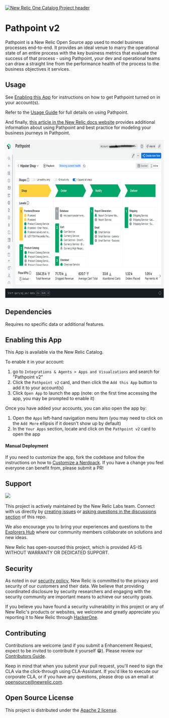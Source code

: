 [![New Relic One Catalog Project header](https://github.com/newrelic/opensource-website/raw/master/src/images/categories/New_Relic_One_Catalog_Project.png)](https://opensource.newrelic.com/oss-category/#new-relic-one-catalog-project)

# Pathpoint v2

Pathpoint is a New Relic Open Source app used to model business processes end-to-end. It provides an ideal venue to marry the operational state of an entire process with the key business metrics that evaluate the success of that process - using Pathpoint, your dev and operational teams can draw a straight line from the performance health of the process to the business objectives it services.

## Usage

See [Enabling this App](#enable) for instructions on how to get Pathpoint turned on in your account(s).

Refer to the [Usage Guide](docs/guides/usage/index.md) for full details on using Pathpoint.

And finally, [this article in the New Relic docs website](https://docs.newrelic.com/docs/new-relic-solutions/business-observability/intro-pathpoint/) provides additional information about using Pathpoint and best practice for modeling your business journeys in Pathpoint.

<img src="catalog/screenshots/screenshot-1.png" height=500 alt="Pathpoint Screenshot" /></a>

## Dependencies

Requires no specific data or additional features.

## <a id="enable"></a>Enabling this App

This App is available via the New Relic Catalog.

To enable it in your account:

1. go to `Integrations & Agents > Apps and Visualzations` and search for "Pathpoint v2"
2. Click the `Pathpoint v2` card, and then click the `Add this App` button to add it to your account(s)
3. Click `Open App` to launch the app (note: on the first time accessing the app, you may be prompted to enable it)

Once you have added your accounts, you can also open the app by:

1. Open the `Apps` left-hand navigation menu item (you may need to click on the `Add More` ellipsis if it doesn't show up by default)
2. In the `Your Apps` section, locate and click on the `Pathpoint v2` card to open the app

#### Manual Deployment

If you need to customize the app, fork the codebase and follow the instructions on how to [Customize a Nerdpack](https://docs.newrelic.com/docs/new-relic-solutions/tutorials/customize-nerdpacks/). If you have a change you feel everyone can benefit from, please submit a PR!

## Support

<a href="https://github.com/newrelic?q=nrlabs-viz&amp;type=all&amp;language=&amp;sort="><img src="https://user-images.githubusercontent.com/1786630/214122263-7a5795f6-f4e3-4aa0-b3f5-2f27aff16098.png" height=50 /></a>

This project is actively maintained by the New Relic Labs team. Connect with us directly by [creating issues](../../issues) or [asking questions in the discussions section](../../discussions) of this repo.

We also encourage you to bring your experiences and questions to the [Explorers Hub](https://discuss.newrelic.com) where our community members collaborate on solutions and new ideas.

New Relic has open-sourced this project, which is provided AS-IS WITHOUT WARRANTY OR DEDICATED SUPPORT.

## Security

As noted in our [security policy](https://github.com/newrelic/nr-labs-pages/security/policy), New Relic is committed to the privacy and security of our customers and their data. We believe that providing coordinated disclosure by security researchers and engaging with the security community are important means to achieve our security goals.

If you believe you have found a security vulnerability in this project or any of New Relic's products or websites, we welcome and greatly appreciate you reporting it to New Relic through [HackerOne](https://hackerone.com/newrelic).

## Contributing

Contributions are welcome (and if you submit a Enhancement Request, expect to be invited to contribute it yourself :grin:). Please review our [Contributors Guide](CONTRIBUTING.md).

Keep in mind that when you submit your pull request, you'll need to sign the CLA via the click-through using CLA-Assistant. If you'd like to execute our corporate CLA, or if you have any questions, please drop us an email at opensource@newrelic.com.

## Open Source License

This project is distributed under the [Apache 2 license](LICENSE).
